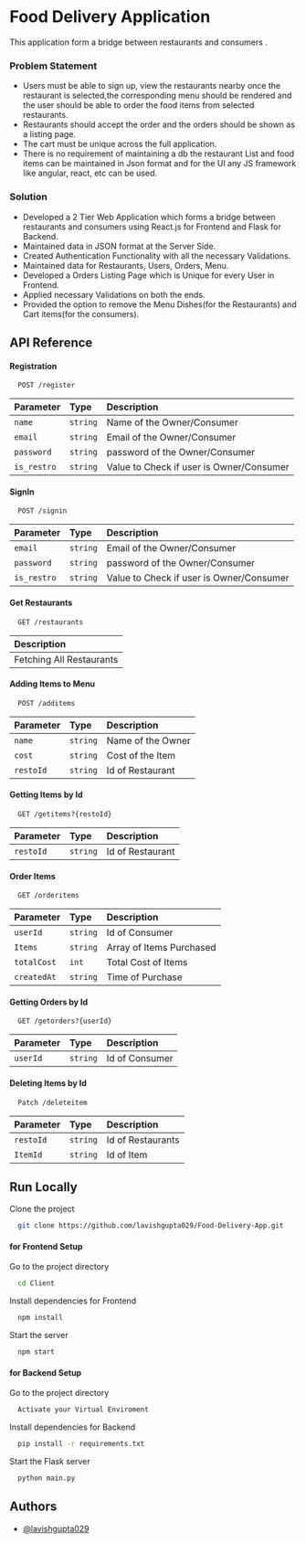 
# Food Delivery Application

This application form a bridge between restaurants and consumers .

### Problem Statement

- Users must be able to sign up, view the restaurants nearby once the restaurant is selected,the corresponding menu should be rendered and the user should be able to order the food items from selected restaurants.
- Restaurants should accept the order and the orders should be shown as a listing page. 
- The cart must be unique across the full application.
- There is no requirement of maintaining a db the restaurant List and food items can be maintained in Json format and for the UI any JS framework like angular, react, etc can be used.

### Solution

- Developed a 2 Tier Web Application which forms a bridge between restaurants and consumers using React.js for Frontend and Flask for Backend.
- Maintained data in JSON format at the Server Side. 
- Created Authentication Functionality with all the necessary Validations.
- Maintained data for Restaurants, Users, Orders, Menu.
- Developed a Orders Listing Page which is Unique for every User in Frontend.
- Applied necessary Validations on both the ends.
- Provided the option to remove the Menu Dishes(for the Restaurants) and Cart items(for the consumers).

 


## API Reference

#### Registration

```http
  POST /register
```

| Parameter | Type     | Description                |
| :-------- | :------- | :------------------------- |
| `name` | `string` | Name of the Owner/Consumer |
| `email` | `string` | Email of the Owner/Consumer |
| `password` | `string` | password of the Owner/Consumer |
| `is_restro` | `string` | Value to Check if user is Owner/Consumer |

#### SignIn

```http
  POST /signin
```

| Parameter | Type     | Description                |
| :-------- | :------- | :------------------------- |
| `email` | `string` | Email of the Owner/Consumer |
| `password` | `string` | password of the Owner/Consumer |
| `is_restro` | `string` | Value to Check if user is Owner/Consumer |


#### Get Restaurants

```http
  GET /restaurants
```

 Description                       |
:-------------------------------- |
Fetching All Restaurants |

#### Adding Items to Menu

```http
  POST /additems
```

| Parameter | Type     | Description                |
| :-------- | :------- | :------------------------- |
| `name` | `string` | Name of the Owner |
| `cost` | `string` | Cost of the Item  |
| `restoId` | `string` | Id of Restaurant|

#### Getting Items by Id

```http
  GET /getitems?{restoId}
```

| Parameter | Type     | Description                |
| :-------- | :------- | :------------------------- |
| `restoId` | `string` | Id of Restaurant|


#### Order Items

```http
  GET /orderitems
```

| Parameter | Type     | Description                |
| :-------- | :------- | :------------------------- |
| `userId` | `string` | Id of Consumer|
| `Items` | `string` | Array of Items Purchased|
| `totalCost` | `int` | Total Cost of Items|
| `createdAt` | `string` | Time of Purchase|

#### Getting Orders by Id

```http
  GET /getorders?{userId}
```

| Parameter | Type     | Description                |
| :-------- | :------- | :------------------------- |
| `userId` | `string` | Id of Consumer|

#### Deleting Items by Id

```http
  Patch /deleteitem
```

| Parameter | Type     | Description                |
| :-------- | :------- | :------------------------- |
| `restoId` | `string` | Id of Restaurants|
| `ItemId` | `string` | Id of Item|

## Run Locally

Clone the project

```bash
  git clone https://github.com/lavishgupta029/Food-Delivery-App.git
```
#### for Frontend Setup

Go to the project directory

```bash
  cd Client
```

Install dependencies for Frontend

```bash
  npm install
```

Start the server

```bash
  npm start
```
#### for Backend Setup
Go to the project directory

```bash
  Activate your Virtual Enviroment
```

Install dependencies for Backend

```bash
  pip install -r requirements.txt
```

Start the Flask server

```bash
  python main.py
```

## Authors

- [@lavishgupta029](https://github.com/lavishgupta029)


